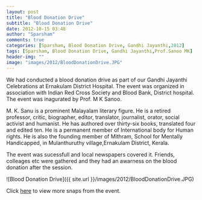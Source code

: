 ```yaml
---
layout: post
title: "Blood Donation Drive"
subtitle: "Blood Donation Drive"
date: 2012-10-15 03:48
author: "Sparsham"
comments: true
categories: [Sparsham, Blood Donation Drive, Gandhi Jayanthi,2012]
tags: [Sparsham, Blood Donation Drive, Gandhi Jayanthi,Prof.Sanoo MK]
header-img: ""
image: "images/2012/BloodDonationDrive.JPG"
---
```


We had conducted a blood donation drive as part of our Gandhi Jayanthi Celebrations at Ernakulam District Hospital. The event
was organized in association with Indian Red Cross Society and Blood Bank, District hospital. The event was inagurated by
Prof. M K Sanoo. 

M. K. Sanu is a prominent Malayalam literary figure. He is a retired professor, critic, biographer, editor, translator, 
journalist, orator, social activist and humanist. He has authored over thirty-six books, translated four and edited ten. 
He is a permanent member of International body for Human rights. He is also the founding member of Mithram, 
School for Mentally Handicapped, in Mulanthuruthy village,Ernakulam District, Kerala.

The event was sucessfull and local newspapers covered it. Friends, colleages etc were gathered and they had an awarness on the
blood donation after the session.

![Blood Donation Drive]({{ site.url }}/images/2012/BloodDonationDrive.JPG)


Click [here] to view more snaps from the event.

[here]: https://www.facebook.com/media/set/?set=ms.c.eJw9z8kNRDEIA9CORixm67~_xkSD~_x6dgcBACB0qzMKgfztMOTdXn8BBpK9B1lufUzbvTdjYa52~%3B~_7hnvle2~_CDrOzFfvvCYt9~%3B7lt280~_~%3Bb1Bft2bF7mea6fcH~%3Bff8B~_k2vXP5EwOd4~-.bps.a.450434225008305.117982.332391860145876&type=1



